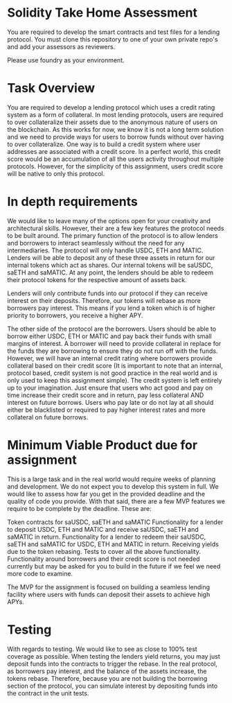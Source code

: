 # Solidity Take Home Assessment

You are required to develop the smart contracts and test files for a lending protocol. You must clone this repository to one of your own private repo's and add your assessors as reviewers.

Please use foundry as your environment.

# Task Overview

You are required to develop a lending protocol which uses a credit rating system as a form of collateral. In most lending protocols, users are required to over collateralize their assets due to the anonymous nature of users on the blockchain. As this works for now, we know it is not a long term solution and we need to provide ways for users to borrow funds without over having to over collateralize. One way is to build a credit system where user addresses are associated with a credit score. In a perfect world, this credit score would be an accumulation of all the users activity throughout multiple protocols. However, for the simplicity of this assignment, users credit score will be native to only this protocol.

# In depth requirements

We would like to leave many of the options open for your creativity and architectural skills. However, their are a few key features the protocol needs to be built around. The primary function of the protocol is to allow lenders and borrowers to interact seamlessly without the need for any intermediaries. The protocol will only handle USDC, ETH and MATIC. Lenders will be able to deposit any of these three assets in return for our internal tokens which act as shares. Our internal tokens will be saUSDC, saETH and saMATIC. At any point, the lenders should be able to redeem their protocol tokens for the respective amount of assets back.

Lenders will only contribute funds into our protocol if they can receive interest on their deposits. Therefore, our tokens will rebase as more borrowers pay interest. This means if you lend a token which is of higher priority to borrowers, you receive a higher APY.

The other side of the protocol are the borrowers. Users should be able to borrow either USDC, ETH or MATIC and pay back their funds with small margins of interest. A borrower will need to provide collateral in replace for the funds they are borrowing to ensure they do not run off with the funds. However, we will have an internal credit rating where borrowers provide collateral based on their credit score (It is important to note that an internal, protocol based, credit system is not good practice in the real world and is only used to keep this assignment simple). The credit system is left entirely up to your imagination. Just ensure that users who act good and pay on time increase their credit score and in return, pay less collateral AND interest on future borrows. Users who pay late or do not lay at all should either be blacklisted or required to pay higher interest rates and more collateral on future borrows.

# Minimum Viable Product due for assignment

This is a large task and in the real world would require weeks of planning and development. We do not expect you to develop this system in full. We would like to assess how far you get in the provided deadline and the quality of code you provide. With that said, there are a few MVP features we require to be complete by the deadline. These are:

Token contracts for saUSDC, saETH and saMATIC
Functionality for a lender to deposit USDC, ETH and MATIC and receive saUSDC, saETH and saMATIC in return.
Functionality for a lender to redeem their saUSDC, saETH and saMATIC for USDC, ETH and MATIC in return. Receiving yields due to the token rebasing.
Tests to cover all the above functionality.
Functionality around borrowers and their credit score is not needed currently but may be asked for you to build in the future if we feel we need more code to examine.

The MVP for the assignment is focused on building a seamless lending facility where users with funds can deposit their assets to achieve high APYs.

# Testing

With regards to testing. We would like to see as close to 100% test coverage as possible. When testing the lenders yield returns, you may just deposit funds into the contracts to trigger the rebase. In the real protocol, as borrowers pay interest, and the balance of the assets increase, the tokens rebase. Therefore, because you are not building the borrowing section of the protocol, you can simulate interest by depositing funds into the contract in the unit tests.
